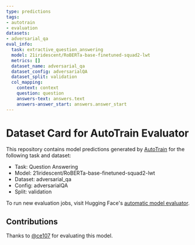 ```yaml
---
type: predictions
tags:
- autotrain
- evaluation
datasets:
- adversarial_qa
eval_info:
  task: extractive_question_answering
  model: 21iridescent/RoBERTa-base-finetuned-squad2-lwt
  metrics: []
  dataset_name: adversarial_qa
  dataset_config: adversarialQA
  dataset_split: validation
  col_mapping:
    context: context
    question: question
    answers-text: answers.text
    answers-answer_start: answers.answer_start
---
```

# Dataset Card for AutoTrain Evaluator

This repository contains model predictions generated by [AutoTrain](https://huggingface.co/autotrain) for the following task and dataset:

* Task: Question Answering
* Model: 21iridescent/RoBERTa-base-finetuned-squad2-lwt
* Dataset: adversarial_qa
* Config: adversarialQA
* Split: validation

To run new evaluation jobs, visit Hugging Face's [automatic model evaluator](https://huggingface.co/spaces/autoevaluate/model-evaluator).

## Contributions

Thanks to [@ce107](https://huggingface.co/ce107) for evaluating this model.